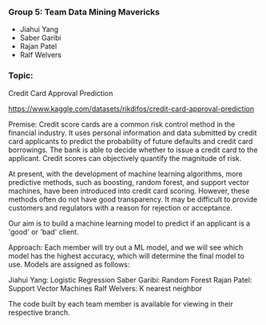 ### Group 5: Team Data Mining Mavericks
- Jiahui Yang
- Saber Garibi
- Rajan Patel
- Ralf Welvers

### Topic:

Credit Card Approval Prediction

https://www.kaggle.com/datasets/rikdifos/credit-card-approval-prediction

Premise:
Credit score cards are a common risk control method in the financial industry. It uses personal information and data submitted by credit card applicants to predict the probability of future defaults and credit card borrowings. The bank is able to decide whether to issue a credit card to the applicant. Credit scores can objectively quantify the magnitude of risk. 

At present, with the development of machine learning algorithms, more predictive methods, such as boosting, random forest, and support vector machines, have been introduced into credit card scoring. However, these methods often do not have good transparency. It may be difficult to provide customers and regulators with a reason for rejection or acceptance.

Our aim is to build a machine learning model to predict if an applicant is a 'good' or 'bad' client.


Approach:
Each member will try out a ML model, and we will see which model has the highest accuracy, which will determine the final model to use. Models are assigned as follows:

Jiahui Yang: Logistic Regression
Saber Garibi: Random Forest 
Rajan Patel: Support Vector Machines
Ralf Welvers: K nearest neighbor

The code built by each team member is available for viewing in their respective branch.
